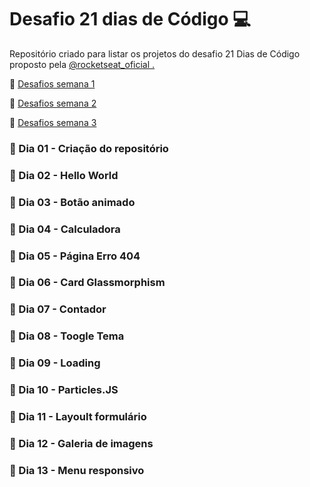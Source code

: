 # Desafio 21 dias de Código 💻
<p>Repositório criado para listar os projetos do desafio 21 Dias de Código proposto pela <a href="https://www.instagram.com/rocketseat_oficial/">@rocketseat_oficial .</a></p>
<p>🎯 <a href="https://www.instagram.com/p/ChTBg1BpLGU/">Desafios semana 1</a></p>
<p>🎯 <a href="https://www.instagram.com/p/ChkahuNOLvF/">Desafios semana 2</a></p>
<p>🎯 <a href="https://www.instagram.com/p/Ch3EOQ0p2sZ/">Desafios semana 3</a></p>

### 📅 Dia 01 - Criação do repositório

### 📅 Dia 02 - Hello World

### 📅 Dia 03 - Botão animado

### 📅 Dia 04 - Calculadora

### 📅 Dia 05 - Página Erro 404

### 📅 Dia 06 - Card Glassmorphism

### 📅 Dia 07 - Contador

### 📅 Dia 08 - Toogle Tema

### 📅 Dia 09 - Loading

### 📅 Dia 10 - Particles.JS

### 📅 Dia 11 - Layoult formulário

### 📅 Dia 12 - Galeria de imagens

### 📅 Dia 13 - Menu responsivo
